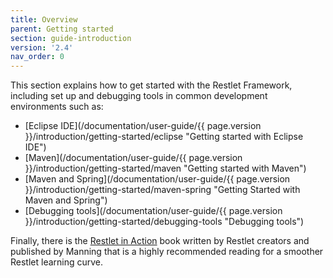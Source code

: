 ```yaml
---
title: Overview
parent: Getting started
section: guide-introduction
version: '2.4'
nav_order: 0
---
```

This section explains how to get started with the Restlet Framework,
including set up and debugging tools in common development environments
such as:

-   [Eclipse IDE](/documentation/user-guide/{{ page.version }}/introduction/getting-started/eclipse "Getting started with Eclipse IDE")
-   [Maven](/documentation/user-guide/{{ page.version }}/introduction/getting-started/maven "Getting started with Maven")
-   [Maven and Spring](/documentation/user-guide/{{ page.version }}/introduction/getting-started/maven-spring "Getting Started with Maven and Spring")
-   [Debugging tools](/documentation/user-guide/{{ page.version }}/introduction/getting-started/debugging-tools "Debugging tools")

Finally, there is the [Restlet in Action](http://www.amazon.com/gp/product/193518234X/ref=as_li_tf_tl?ie=UTF8&camp=1789&creative=9325&creativeASIN=193518234X&linkCode=as2&tag=restlet-20)
book written by Restlet creators and published by Manning that is a highly recommended reading for a smoother Restlet learning curve.

